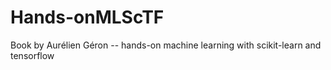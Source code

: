 # Hands-onMLScTF
Book by Aurélien Géron -- hands-on machine learning with scikit-learn and tensorflow
